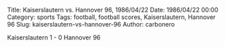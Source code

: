 Title: Kaiserslautern vs. Hannover 96, 1986/04/22
Date: 1986/04/22 00:00
Category: sports
Tags: football, football scores, Kaiserslautern, Hannover 96
Slug: kaiserslautern-vs-hannover-96
Author: carbonero


Kaiserslautern 1 - 0 Hannover 96
